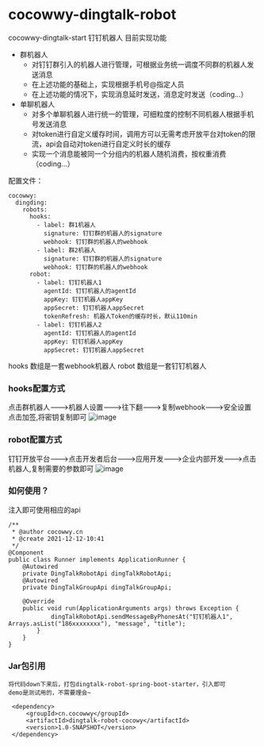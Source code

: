 # cocowwy-dingtalk-robot
cocowwy-dingtalk-start
钉钉机器人
目前实现功能
- 群机器人
  - 对钉钉群引入的机器人进行管理，可根据业务统一调度不同群的机器人发送消息
  - 在上述功能的基础上，实现根据手机号@指定人员
  - 在上述功能的情况下，实现消息延时发送，消息定时发送（coding...）
- 单聊机器人
  - 对多个单聊机器人进行统一的管理，可细粒度的控制不同机器人根据手机号发送消息
  - 对token进行自定义缓存时间，调用方可以无需考虑开放平台对token的限流，api会自动对token进行自定义时长的缓存
  - 实现一个消息能被同一个分组内的机器人随机消费，按权重消费（coding...）

配置文件：
```
cocowwy:
  dingding:
    robots:
      hooks:
        - label: 群1机器人
          signature: 钉钉群的机器人的signature
          webhook: 钉钉群的机器人的webhook
        - label: 群2机器人
          signature: 钉钉群的机器人的signature
          webhook: 钉钉群的机器人的webhook
      robot:
        - label: 钉钉机器人1
          agentId: 钉钉机器人的agentId
          appKey: 钉钉机器人appKey
          appSecret: 钉钉机器人appSecret
          tokenRefresh: 机器人Token的缓存时长，默认110min
        - label: 钉钉机器人2
          agentId: 钉钉机器人的agentId
          appKey: 钉钉机器人appKey
          appSecret: 钉钉机器人appSecret
```
hooks 数组是一套webhook机器人
robot 数组是一套钉钉机器人

### hooks配置方式
点击群机器人--->机器人设置--->往下翻--->复制webhook--->安全设置点击加签,将密钥复制即可
![image](https://user-images.githubusercontent.com/63331147/146709451-9e76d821-5012-4853-b433-760a9a26cc58.png)

### robot配置方式
钉钉开放平台--->点击开发者后台--->应用开发--->企业内部开发--->点击机器人,复制需要的参数即可
![image](https://user-images.githubusercontent.com/63331147/146709663-a2db71f5-226d-4332-90b0-ffb67f14f53e.png)

### 如何使用？
注入即可使用相应的api
```
/**
 * @author cocowwy.cn
 * @create 2021-12-12-10:41
 */
@Component
public class Runner implements ApplicationRunner {
    @Autowired
    private DingTalkRobotApi dingTalkRobotApi;
    @Autowired
    private DingTalkGroupApi dingTalkGroupApi;
    
    @Override
    public void run(ApplicationArguments args) throws Exception {
            dingTalkRobotApi.sendMessageByPhonesAt("钉钉机器人1", Arrays.asList("186xxxxxxxx"), "message", "title");
        }
    }
}
```

### Jar包引用
```
将代码down下来后，打包dingtalk-robot-spring-boot-starter，引入即可
demo是测试用的，不需要理会~

 <dependency>
     <groupId>cn.cocowwy</groupId>
     <artifactId>dingtalk-robot-cocowy</artifactId>
     <version>1.0-SNAPSHOT</version>
 </dependency>
```


